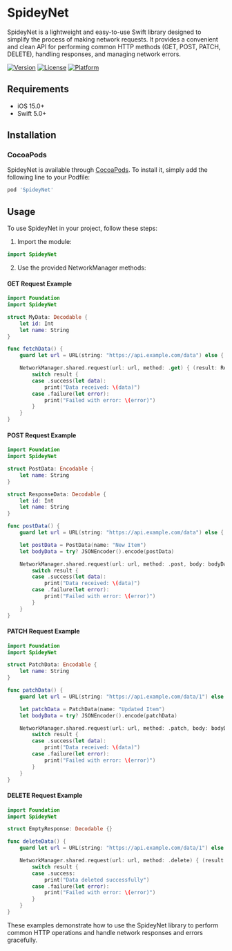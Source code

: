 # SpideyNet

SpideyNet is a lightweight and easy-to-use Swift library designed to simplify the process of making network requests. It provides a convenient and clean API for performing common HTTP methods (GET, POST, PATCH, DELETE), handling responses, and managing network errors.

 [![Version](https://img.shields.io/cocoapods/v/SpideyNet.svg?style=flat)](https://cocoapods.org/pods/SpideyNet)
 [![License](https://img.shields.io/cocoapods/l/SpideyNet.svg?style=flat)](https://cocoapods.org/pods/SpideyNet)
 [![Platform](https://img.shields.io/cocoapods/p/SpideyNet.svg?style=flat)](https://cocoapods.org/pods/SpideyNet)

## Requirements

- iOS 15.0+
- Swift 5.0+

## Installation

### CocoaPods

SpideyNet is available through [CocoaPods](https://cocoapods.org/pods/SpideyNet). To install it, simply add the following line to your Podfile:

```ruby
pod 'SpideyNet'
```


## Usage

To use SpideyNet in your project, follow these steps:

1. Import the module:

```swift
import SpideyNet
```

2. Use the provided NetworkManager methods:

#### GET Request Example


```swift
import Foundation
import SpideyNet

struct MyData: Decodable {
    let id: Int
    let name: String
}

func fetchData() {
    guard let url = URL(string: "https://api.example.com/data") else { return }

    NetworkManager.shared.request(url: url, method: .get) { (result: Result<MyData, NetworkError>) in
        switch result {
        case .success(let data):
            print("Data received: \(data)")
        case .failure(let error):
            print("Failed with error: \(error)")
        }
    }
}


```

#### POST Request Example

```swift
import Foundation
import SpideyNet

struct PostData: Encodable {
    let name: String
}

struct ResponseData: Decodable {
    let id: Int
    let name: String
}

func postData() {
    guard let url = URL(string: "https://api.example.com/data") else { return }

    let postData = PostData(name: "New Item")
    let bodyData = try? JSONEncoder().encode(postData)

    NetworkManager.shared.request(url: url, method: .post, body: bodyData) { (result: Result<ResponseData, NetworkError>) in
        switch result {
        case .success(let data):
            print("Data received: \(data)")
        case .failure(let error):
            print("Failed with error: \(error)")
        }
    }
}
```

####  PATCH Request Example

```swift
import Foundation
import SpideyNet

struct PatchData: Encodable {
    let name: String
}

func patchData() {
    guard let url = URL(string: "https://api.example.com/data/1") else { return }

    let patchData = PatchData(name: "Updated Item")
    let bodyData = try? JSONEncoder().encode(patchData)

    NetworkManager.shared.request(url: url, method: .patch, body: bodyData) { (result: Result<ResponseData, NetworkError>) in
        switch result {
        case .success(let data):
            print("Data received: \(data)")
        case .failure(let error):
            print("Failed with error: \(error)")
        }
    }
}
```

####  DELETE Request Example

```swift
import Foundation
import SpideyNet

struct EmptyResponse: Decodable {}

func deleteData() {
    guard let url = URL(string: "https://api.example.com/data/1") else { return }

    NetworkManager.shared.request(url: url, method: .delete) { (result: Result<EmptyResponse, NetworkError>) in
        switch result {
        case .success:
            print("Data deleted successfully")
        case .failure(let error):
            print("Failed with error: \(error)")
        }
    }
}
```
These examples demonstrate how to use the SpideyNet library to perform common HTTP operations and handle network responses and errors gracefully.





